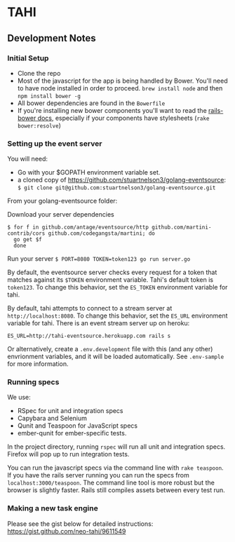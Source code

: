 # TAHI

## Development Notes

### Initial Setup

- Clone the repo
- Most of the javascript for the app is being handled by Bower.  You'll need to have node installed
in order to proceed.  `brew install node` and then `npm install bower -g`
- All bower dependencies are found in the `Bowerfile`
- If you're installing new bower components you'll want to read the [rails-bower docs](https://github.com/42dev/bower-rails#rake-tasks), especially if 
your components have stylesheets (`rake bower:resolve`)

### Setting up the event server

You will need:
- Go with your $GOPATH environment variable set.
- a cloned copy of https://github.com/stuartnelson3/golang-eventsource: 
  `$ git clone git@github.com:stuartnelson3/golang-eventsource.git`

From your golang-eventsource folder:

Download your server dependencies
```
$ for f in github.com/antage/eventsource/http github.com/martini-contrib/cors github.com/codegangsta/martini; do
  go get $f
  done
```

Run your server
`$ PORT=8080 TOKEN=token123 go run server.go`

By default, the eventsource server checks every request for a token that matches against its `$TOKEN` environment variable. Tahi's default token is `token123`. To change this behavior, set the `ES_TOKEN` environment variable for tahi.

By default, tahi attempts to connect to a stream server at `http://localhost:8080`. To change this behavior, set the `ES_URL` environment variable for tahi. There is an event stream server up on heroku:

```
ES_URL=http://tahi-eventsource.herokuapp.com rails s
```

Or alternatively, create a `.env.development` file with this (and any other) envrionment variables, and it will be loaded automatically.  See `.env-sample` for more information.

### Running specs

We use:

- RSpec for unit and integration specs
- Capybara and Selenium
- Qunit and Teaspoon for JavaScript specs
- ember-qunit for ember-specific tests.

In the project directory, running `rspec` will run all unit and integration
specs. Firefox will pop up to run integration tests.

You can run the javascript specs via the command line with `rake teaspoon`.  If you have the rails server
running you can run the specs from `localhost:3000/teaspoon`.  The command line tool is more robust but the browser is slightly faster.
Rails still compiles assets between every test run.

### Making a new task engine

Please see the gist below for detailed instructions:
https://gist.github.com/neo-tahi/9611549
